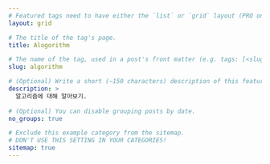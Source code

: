 ```yaml
---
# Featured tags need to have either the `list` or `grid` layout (PRO only).
layout: grid

# The title of the tag's page.
title: Alogorithm

# The name of the tag, used in a post's front matter (e.g. tags: [<slug>]).
slug: algorithm

# (Optional) Write a short (~150 characters) description of this featured tag.
description: >
  알고리즘에 대해 알아보기.
  
# (Optional) You can disable grouping posts by date.
no_groups: true

# Exclude this example category from the sitemap.
# DON'T USE THIS SETTING IN YOUR CATEGORIES!
sitemap: true
---
```

